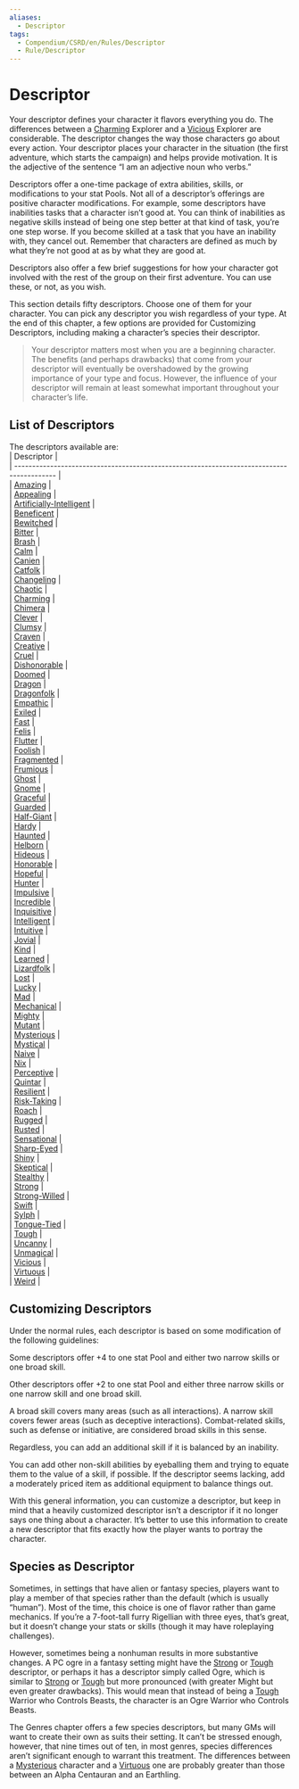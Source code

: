 ```yaml
---
aliases:
  - Descriptor
tags:
  - Compendium/CSRD/en/Rules/Descriptor
  - Rule/Descriptor
---
```

  
# Descriptor  
  
Your descriptor defines your character it flavors everything you do. The differences between a [Charming](Charming.md) Explorer and a [Vicious](Vicious.md) Explorer are considerable. The descriptor changes the way those characters go about every action. Your descriptor places your character in the situation (the first adventure, which starts the campaign) and helps provide motivation. It is the adjective of the sentence “I am an adjective noun who verbs.”  
  
Descriptors offer a one-time package of extra abilities, skills, or modifications to your stat Pools. Not all of a descriptor’s offerings are positive character modifications. For example, some descriptors have inabilities tasks that a character isn’t good at. You can think of inabilities as negative skills instead of being one step better at that kind of task, you’re one step worse. If you become skilled at a task that you have an inability with, they cancel out. Remember that characters are defined as much by what they’re not good at as by what they are good at.  
  
Descriptors also offer a few brief suggestions for how your character got involved with the rest of the group on their first adventure. You can use these, or not, as you wish.  
  
This section details fifty descriptors. Choose one of them for your character. You can pick any descriptor you wish regardless of your type. At the end of this chapter, a few options are provided for Customizing Descriptors, including making a character’s species their descriptor.  
  
>Your descriptor matters most when you are a beginning character. The benefits (and perhaps drawbacks) that come from your descriptor will eventually be overshadowed by the growing importance of your type and focus. However, the influence of your descriptor will remain at least somewhat important throughout your character’s life.  
  
## List of Descriptors  
  
The descriptors available are:  
| Descriptor                                                                                |  
| ----------------------------------------------------------------------------------------- |  
| [Amazing](Amazing.md)                                   |  
| [Appealing](Appealing.md)                               |  
| [Artificially-Intelligent](Artificially-Intelligent.md) |  
| [Beneficent](Beneficent.md)                             |  
| [Bewitched](Bewitched.md)                               |  
| [Bitter](Bitter.md)                                     |  
| [Brash](Brash.md)                                       |  
| [Calm](Calm.md)                                         |  
| [Canien](Canien.md)                                     |  
| [Catfolk](Catfolk.md)                                   |  
| [Changeling](Changeling.md)                             |  
| [Chaotic](Chaotic.md)                                   |  
| [Charming](Charming.md)                                 |  
| [Chimera](Chimera.md)                                   |  
| [Clever](Clever.md)                                     |  
| [Clumsy](Clumsy.md)                                     |  
| [Craven](Craven.md)                                     |  
| [Creative](Creative.md)                                 |  
| [Cruel](Cruel.md)                                       |  
| [Dishonorable](Dishonorable.md)                         |  
| [Doomed](Doomed.md)                                     |  
| [Dragon](Dragon.md)                                     |  
| [Dragonfolk](Dragonfolk.md)                             |  
| [Empathic](Empathic.md)                                 |  
| [Exiled](Exiled.md)                                     |  
| [Fast](Fast.md)                                         |  
| [Felis](Felis.md)                                       |  
| [Flutter](Flutter.md)                                   |  
| [Foolish](Foolish.md)                                   |  
| [Fragmented](Fragmented.md)                             |  
| [Frumious](Frumious.md)                                 |  
| [Ghost](Ghost.md)                                       |  
| [Gnome](Gnome.md)                                       |  
| [Graceful](Graceful.md)                                 |  
| [Guarded](Guarded.md)                                   |  
| [Half-Giant](Half-Giant.md)                             |  
| [Hardy](Hardy.md)                                       |  
| [Haunted](Haunted.md)                                   |  
| [Helborn](Helborn.md)                                   |  
| [Hideous](Hideous.md)                                   |  
| [Honorable](Honorable.md)                               |  
| [Hopeful](Hopeful.md)                                   |  
| [Hunter](Hunter.md)                                     |  
| [Impulsive](Impulsive.md)                               |  
| [Incredible](Incredible.md)                             |  
| [Inquisitive](Inquisitive.md)                           |  
| [Intelligent](Intelligent.md)                           |  
| [Intuitive](Intuitive.md)                               |  
| [Jovial](Jovial.md)                                     |  
| [Kind](Kind.md)                                         |  
| [Learned](Learned.md)                                   |  
| [Lizardfolk](Lizardfolk.md)                             |  
| [Lost](Lost.md)                                         |  
| [Lucky](Lucky.md)                                       |  
| [Mad](Mad.md)                                           |  
| [Mechanical](Mechanical.md)                             |  
| [Mighty](Mighty.md)                                     |  
| [Mutant](Mutant.md)                                     |  
| [Mysterious](Mysterious.md)                             |  
| [Mystical](Mystical.md)                                 |  
| [Naive](Naive.md)                                       |  
| [Nix](Nix.md)                                           |  
| [Perceptive](Perceptive.md)                             |  
| [Quintar](Quintar.md)                                   |  
| [Resilient](Resilient.md)                               |  
| [Risk-Taking](Risk-Taking.md)                           |  
| [Roach](Roach.md)                                       |  
| [Rugged](Rugged.md)                                     |  
| [Rusted](Rusted.md)                                     |  
| [Sensational](Sensational.md)                           |  
| [Sharp-Eyed](Sharp-Eyed.md)                             |  
| [Shiny](Shiny.md)                                       |  
| [Skeptical](Skeptical.md)                               |  
| [Stealthy](Stealthy.md)                                 |  
| [Strong](Strong.md)                                     |  
| [Strong-Willed](Strong-Willed.md)                       |  
| [Swift](Swift.md)                                       |  
| [Sylph](Sylph.md)                                       |  
| [Tongue-Tied](Tongue-Tied.md)                           |  
| [Tough](Tough.md)                                       |  
| [Uncanny](Uncanny.md)                                   |  
| [Unmagical](Unmagical.md)                               |  
| [Vicious](Vicious.md)                                   |  
| [Virtuous](Virtuous.md)                                 |  
| [Weird](Weird.md)                                       |  
  
  
  
## Customizing Descriptors  
  
Under the normal rules, each descriptor is based on some modification of the following guidelines:  
  
Some descriptors offer +4 to one stat Pool and either two narrow skills or one broad skill.  
  
Other descriptors offer +2 to one stat Pool and either three narrow skills or one narrow skill and one broad skill.  
  
A broad skill covers many areas (such as all interactions). A narrow skill covers fewer areas (such as deceptive interactions). Combat-related skills, such as defense or initiative, are considered broad skills in this sense.  
  
Regardless, you can add an additional skill if it is balanced by an inability.  
  
You can add other non-skill abilities by eyeballing them and trying to equate them to the value of a skill, if possible. If the descriptor seems lacking, add a moderately priced item as additional equipment to balance things out.  
  
With this general information, you can customize a descriptor, but keep in mind that a heavily customized descriptor isn’t a descriptor if it no longer says one thing about a character. It’s better to use this information to create a new descriptor that fits exactly how the player wants to portray the character.  
  
## Species as Descriptor  
  
Sometimes, in settings that have alien or fantasy species, players want to play a member of that species rather than the default (which is usually “human”). Most of the time, this choice is one of flavor rather than game mechanics. If you’re a 7-foot-tall furry Rigellian with three eyes, that’s great, but it doesn’t change your stats or skills (though it may have roleplaying challenges).  
  
However, sometimes being a nonhuman results in more substantive changes. A PC ogre in a fantasy setting might have the [Strong](Compendium/Cypher/Descriptors/Strong.md) or [Tough](Compendium/Cypher/Descriptors/Tough.md) descriptor, or perhaps it has a descriptor simply called Ogre, which is similar to [Strong](Compendium/Cypher/Descriptors/Strong.md) or [Tough](Compendium/Cypher/Descriptors/Tough.md) but more pronounced (with greater Might but even greater drawbacks). This would mean that instead of being a [Tough](Compendium/Cypher/Descriptors/Tough.md) Warrior who Controls Beasts, the character is an Ogre Warrior who Controls Beasts.  
  
The Genres chapter offers a few species descriptors, but many GMs will want to create their own as suits their setting. It can’t be stressed enough, however, that nine times out of ten, in most genres, species differences aren’t significant enough to warrant this treatment. The differences between a [Mysterious](Mysterious.md) character and a [Virtuous](Virtuous.md) one are probably greater than those between an Alpha Centauran and an Earthling.  
